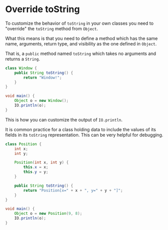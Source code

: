 # Override toString

To customize the behavior of `toString`
in your own classes you need to "override"
the `toString` method from `Object`.

What this means is that you need to define a method
which has the same name, arguments, return type, and visibility
as the one defined in `Object`.

That is, a `public` method named `toString` which takes no
arguments and returns a `String`.

```java
class Window {
    public String toString() {
        return "Window!";
    }
}

void main() {
    Object o = new Window();
    IO.println(o);
}
```

This is how you can customize the output of `IO.println`.

It is common practice for a class holding data to
include the values of its fields in its `toString` representation.
This can be very helpful for debugging.

```java
class Position {
    int x;
    int y;

    Position(int x, int y) {
        this.x = x;
        this.y = y;
    }

    public String toString() {
        return "Position[x=" + x + ", y=" + y + "]";
    }
}

void main() {
    Object o = new Position(9, 8);
    IO.println(o);
}
```